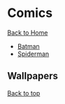 # Comics

[Back to Home](https://github.com/RickyFoots/Wallpapers/tree/main)

- [Batman](https://github.com/RickyFoots/Wallpapers/blob/main/Pages/Batman.md)
- [Spiderman](https://github.com/RickyFoots/Wallpapers/blob/main/Pages/Spiderman.md)

## Wallpapers

</h1>

<!--<img src="https://github.com/RickyFoots/Wallpapers/blob/main/Collection/Comics/">-->

[Back to top](#Top)